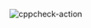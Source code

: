 ![cppcheck-action](https://github.com/stepin104818/Assignment-of-C-programming-and-unit-testing/workflows/cppcheck-action/badge.svg)
